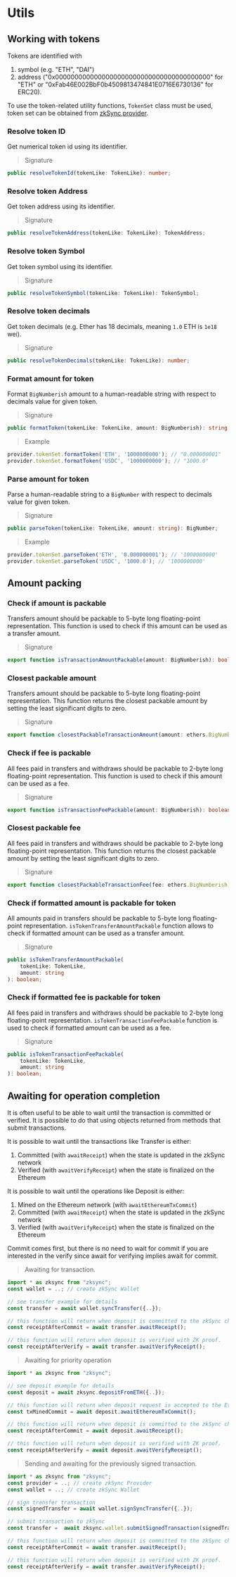 # Utils

## Working with tokens

Tokens are identified with

1. symbol (e.g. "ETH", "DAI")
2. address ("0x0000000000000000000000000000000000000000" for "ETH" or "0xFab46E002BbF0b4509813474841E0716E6730136" for
   ERC20).

To use the token-related utility functions, `TokenSet` class must be used, token set can be obtained from
[zkSync provider](providers.md#current-token-set).

### Resolve token ID

Get numerical token id using its identifier.

> Signature

```typescript
public resolveTokenId(tokenLike: TokenLike): number;
```

### Resolve token Address

Get token address using its identifier.

> Signature

```typescript
public resolveTokenAddress(tokenLike: TokenLike): TokenAddress;
```

### Resolve token Symbol

Get token symbol using its identifier.

> Signature

```typescript
public resolveTokenSymbol(tokenLike: TokenLike): TokenSymbol;
```

### Resolve token decimals

Get token decimals (e.g. Ether has 18 decimals, meaning `1.0` ETH is `1e18` wei).

> Signature

```typescript
public resolveTokenDecimals(tokenLike: TokenLike): number;
```

### Format amount for token

Format `BigNumberish` amount to a human-readable string with respect to decimals value for given token.

> Signature

```typescript
public formatToken(tokenLike: TokenLike, amount: BigNumberish): string;
```

> Example

```typescript
provider.tokenSet.formatToken('ETH', '1000000000'); // "0.000000001"
provider.tokenSet.formatToken('USDC', '1000000000'); // "1000.0"
```

### Parse amount for token

Parse a human-readable string to a `BigNumber` with respect to decimals value for given token.

> Signature

```typescript
public parseToken(tokenLike: TokenLike, amount: string): BigNumber;
```

> Example

```typescript
provider.tokenSet.parseToken('ETH', '0.000000001'); // '1000000000'
provider.tokenSet.parseToken('USDC', '1000.0'); // '1000000000'
```

## Amount packing

### Check if amount is packable

Transfers amount should be packable to 5-byte long floating-point representation. This function is used to check if this
amount can be used as a transfer amount.

> Signature

```typescript
export function isTransactionAmountPackable(amount: BigNumberish): boolean;
```

### Closest packable amount

Transfers amount should be packable to 5-byte long floating-point representation. This function returns the closest
packable amount by setting the least significant digits to zero.

> Signature

```typescript
export function closestPackableTransactionAmount(amount: ethers.BigNumberish): ethers.utils.BigNumber;
```

### Check if fee is packable

All fees paid in transfers and withdraws should be packable to 2-byte long floating-point representation. This function
is used to check if this amount can be used as a fee.

> Signature

```typescript
export function isTransactionFeePackable(amount: BigNumberish): boolean;
```

### Closest packable fee

All fees paid in transfers and withdraws should be packable to 2-byte long floating-point representation. This function
returns the closest packable amount by setting the least significant digits to zero.

> Signature

```typescript
export function closestPackableTransactionFee(fee: ethers.BigNumberish): ethers.utils.BigNumber;
```

### Check if formatted amount is packable for token

All amounts paid in transfers should be packable to 5-byte long floating-point representation.
`isTokenTransferAmountPackable` function allows to check if formatted amount can be used as a transfer amount.

> Signature

```typescript
public isTokenTransferAmountPackable(
    tokenLike: TokenLike,
    amount: string
): boolean;
```

### Check if formatted fee is packable for token

All fees paid in transfers and withdraws should be packable to 2-byte long floating-point representation.
`isTokenTransactionFeePackable` function is used to check if formatted amount can be used as a fee.

> Signature

```typescript
public isTokenTransactionFeePackable(
    tokenLike: TokenLike,
    amount: string
): boolean;
```

## Awaiting for operation completion

It is often useful to be able to wait until the transaction is committed or verified. It is possible to do that using
objects returned from methods that submit transactions.

It is possible to wait until the transactions like Transfer is either:

1. Committed (with `awaitReceipt`) when the state is updated in the zkSync network
1. Verified (with `awaitVerifyReceipt`) when the state is finalized on the Ethereum

It is possible to wait until the operations like Deposit is either:

1. Mined on the Ethereum network (with `awaitEthereumTxCommit`)
1. Committed (with `awaitReceipt`) when the state is updated in the zkSync network
1. Verified (with `awaitVerifyReceipt`) when the state is finalized on the Ethereum

Commit comes first, but there is no need to wait for commit if you are interested in the verify since await for
verifying implies await for commit.

> Awaiting for transaction.

```typescript
import * as zksync from "zksync";
const wallet = ..; // create zkSync Wallet

// see transfer example for details
const transfer = await wallet.syncTransfer({..});

// this function will return when deposit is committed to the zkSync chain
const receiptAfterCommit = await transfer.awaitReceipt();

// this function will return when deposit is verified with ZK proof.
const receiptAfterVerify = await transfer.awaitVerifyReceipt();
```

> Awaiting for priority operation

```typescript
import * as zksync from "zksync";

// see deposit example for details
const deposit = await zksync.depositFromETH({..});

// this function will return when deposit request is accepted to the Ethereum.
const txMinedCommit = await deposit.awaitEthereumTxCommit();

// this function will return when deposit is committed to the zkSync chain
const receiptAfterCommit = await deposit.awaitReceipt();

// this function will return when deposit is verified with ZK proof.
const receiptAfterVerify = await deposit.awaitVerifyReceipt();
```

> Sending and awaiting for the previously signed transaction.

```typescript
import * as zksync from "zksync";
const provider = ..; // create zkSync Provider
const wallet = ..; // create zkSync Wallet

// sign transfer transaction
const signedTransfer = await wallet.signSyncTransfer({..});

// submit transaction to zkSync
const transfer =  await zksync.wallet.submitSignedTransaction(signedTransfer, provider);

// this function will return when deposit is committed to the zkSync chain
const receiptAfterCommit = await transfer.awaitReceipt();

// this function will return when deposit is verified with ZK proof.
const receiptAfterVerify = await transfer.awaitVerifyReceipt();
```
